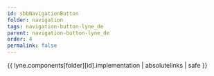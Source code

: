 ```yaml
---
id: sbbNavigationButton
folder: navigation
tags: navigation-button-lyne_de
parent: navigation-button-lyne_de
order: 4
permalink: false  
---
```

{{ lyne.components[folder][id].implementation | absolutelinks | safe }}


